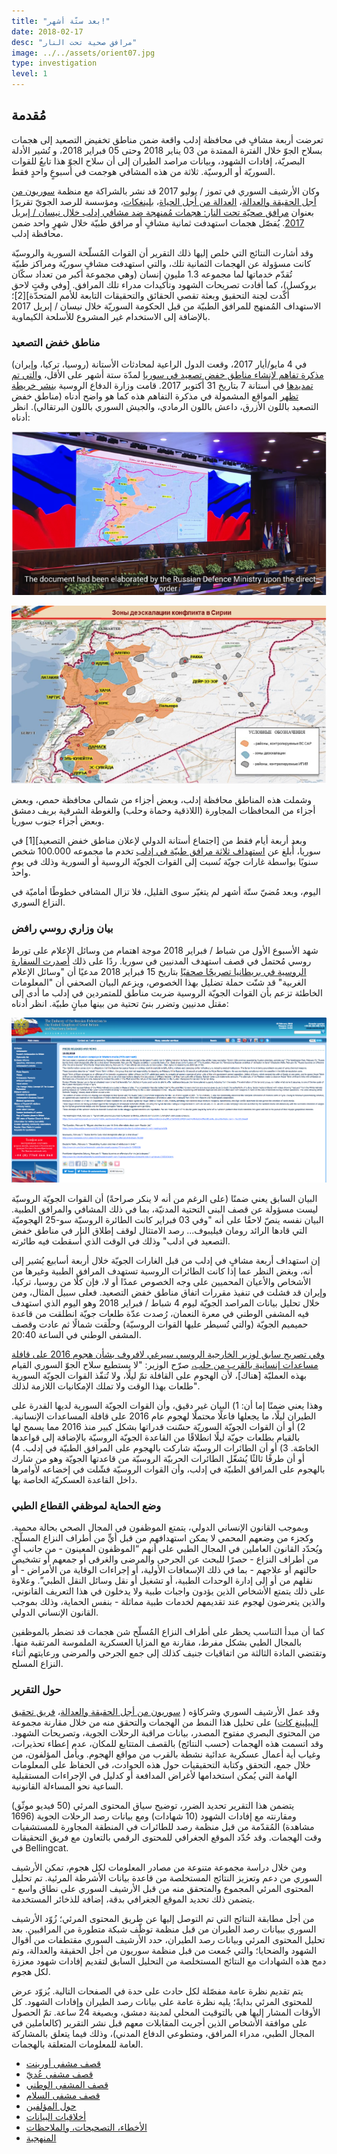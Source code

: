 ```yaml
---
title: "بعد ستّة أشهر!"
date: 2018-02-17
desc: "مرافق صحية تحت النار"
image: ../../assets/orient07.jpg
type: investigation
level: 1
---
```


## مُقدمة

تعرضت أربعة مشافٍ في محافظة إدلب واقعة ضمن مناطق تخفيض التصعيد إلى هجمات بسلاح الجوّ خلال الفترة الممتدة من 03 يناير 2018 وحتى 05 فبراير 2018، و تُشير الأدلة البصريّة، إفادات الشهود، وبيانات مراصد الطيران إلى أن سلاح الجوّ هذا تابعُ للقوات السوريّة أو الروسيّة. ثلاثة من هذه المشافي هوجمت في أسبوعٍ واحدٍ فقط.

وكان الأرشيف السوري في تموز / يوليو 2017 قد نشر بالشراكة مع منظمة [سوريون من أجل الحقيقة والعدالة](https://stj-sy.com/en)، [العدالة من أجل الحياة](http://jfl.ngo/)، [بلينغكات](https://www.bellingcat.com/)، ومؤسسة للرصد الجويّ تقريرًا بعنوان [مرافق صحيّة تحت النار: هجمات مُمنهجة ضد مشافي إدلب خلال نيسان / إبريل 2017](https://syrianarchive.org/ar/investigations/Medical-Facilities-Under-Fire/). يُفصّل هجمات استهدفت ثمانية مشافٍ أو مرافق طبيّة خلال شهرٍ واحد ضمن محافظة إدلب.

وقد أشارت النتائج التي خلص إليها ذلك التقرير أن القوات المُسلّحة السورية والروسيّة كانت مسؤولة عن الهجمات الثمانية تلك، والتي استهدفت مشافٍ سوريّة ومراكز طبيّة تُقدّم خدماتها لما مجموعه 1.3 مليون إنسان (وهي مجموعة أكبر من تعداد سكّان بروكسل)، كما أفادت تصريحات الشهود وتأكيدات مدراء تلك المرافق.  [وفي وقتٍ لاحق أكّدت لجنة التحقيق وبعثة تقصي الحقائق والتحقيقات التابعة للأمم المتحدّة][2]؛ الاستهداف المُمنهج للمرافق الطبيّة من قبل الحكومة السوريّة خلال نيسان / إبريل 2017 بالإضافة إلى الاستخدام غير المشروع للأسلحة الكيماوية.

### مناطق خفض التصعيد

في 4 مايو/أيار 2017، وقعت الدول الراعية لمحادثات الأستانة (روسيا، تركيا، وإيران) [مذكرة تفاهم لإنشاء مناطق خفض تصعيد في سوريا](https://www.youtube.com/watch?v=5cF-gIL8yzk) لمدّة ستة أشهر على الأقل، [والتي تم تمديدها](https://sana.sy/en/?p=116911]) في أستانة 7 بتاريخ 31 أكتوبر 2017. قامت وزارة الدفاع الروسية  [بنشر خريطة تظهر](https://function.mil.ru/news_page/intrel/more.htm?id=12121964%40egNews) المواقع المشمولة في مذكرة التفاهم هذه كما هو واضح أدناه (مناطق خفض التصعيد باللون الأزرق، داعش باللون الرمادي، والجيش السوري باللون البرتقالي). انظر أدناه:

![Russian MOD video](../../assets/atarib-3.png)

![Map of de-escalation zone](../../assets/atarib-4.png)

وشملت هذه المناطق محافظة إدلب، وبعض أجزاء من شمالي محافظة حمص، وبعض أجزاء من المحافظات المجاورة (اللاذقية وحماة وحلب) والغوطة الشرقية بريف دمشق وبعض أجزاء جنوب سوريا.

وبعد أربعة أيام فقط من [اجتماع أستانة الدولي لإعلان مناطق خفض التصعيد][1] في سوريا، أُبلغ عن [استهداف ثلاثة مرافق طبيّة في إدلب](https://syrianarchive.org/ar/investigations/Three-Idlib-Medical-Facilities-Attacked.html) تخدم ما مجموعه 100.000 شخص سنويًا بواسطة غارات جويّة نُسبت إلى القوات الجويّة الروسية أو السورية وذلك في يومٍ واحد.

اليوم، وبعد مُضيّ ستّة أشهر لم يتغيّر سوى القليل، فلا تزال المشافي خطوطًا أماميّة في النزاع السوري.

### بيان وزاري روسي رافض

شهد الأسبوع الأول من شباط / فبراير 2018 موجة اهتمام من وسائل الإعلام على تورط روسي مُحتمل في قصف استهدف المدنيين في سوريا. ردًا على ذلك [أصدرت السفارة الروسية في بريطانيا تصريحًا صحفيًا](https://www.rusemb.org.uk/fnapr/6391) بتاريخ 15 فبراير 2018 مدعيًا أن "وسائل الإعلام الغربية" قد شنّت حملة تضليل بهذا الخصوص، ويزعم البيان الصحفي أن "المعلومات الخاطئة تزعم بأن القوات الجويّة الروسية ضربت مناطق للمتمردين في إدلب ما أدى إلى مقتل مدنيين وتضرر بنىً تحتية من بينها مبانٍ طبيّة. انظر أدناه:

![Ministry statement](../../assets/russian_embassy_press_release_15022018.png)

البيان السابق يعني ضمنًا (على الرغم من أنه لا ينكر صراحةً) أن القوات الجويّة الروسيّة ليست مسؤولة عن قصف البنى التحتية المدنيّة، بما في ذلك المشافي والمرافق الطبية. البيان نفسه ينصّ لاحقًا على أنه "وفي 03 فبراير كانت الطائرة الروسيّة سو-25 الهجوميّة التي قادها الرائد رومان فيليبوف... رصد الامتثال لوقف إطلاق النار في مناطق خفض التصعيد في ادلب" وذلك في الوقت الذي أُسقطت فيه طائرته.

إن استهداف أربعة مشافٍ في إدلب من قبل الغارات الجويّة خلال أربعة أسابيع يُشير إلى أنه، وبغض النظر عما إذا كانت الطائرات الروسية تستهدف المرافق الطبية وغيرها من الأشخاص والأعيان المحميين على وجه الخصوص عمدًا أو لا، فإن كلًا من روسيا، تركيا، وإيران قد فشلت في تنفيذ مقررات اتفاق مناطق خفض التصعيد. فعلى سبيل المثال، ومن خلال تحليل بيانات المراصد الجويّة ليوم 4 شباط / فبراير 2018 وهو اليوم الذي استهدف فيه المشفى الوطني في معرة النعمان، رُصدت عدّة طلعات جويّة انطلقت من قاعدة حميميم الجويّة (والتي تُسيطر عليها القوات الروسيّة) وحلّقت شمالًا ثم عادت وقصف المشفى الوطني في الساعة 20:40.

[وفي تصريح سابق لوزير الخارجية الروسي سيرغي لافروف بشأن هجوم 2016 على قافلة مساعدات إنسانية بالقرب من حلب،](https://sputniknews.com/middleeast/201609211045538182-syria-russia-attack-convoy/) صرّح الوزير: "لا يستطيع سلاح الجوّ السوري القيام بهذه العمليّة [هناك]، لأن الهجوم على القافلة تمّ ليلًا، ولا تُنفّذ القوات الجويّة السورية طلعات بهذا الوقت ولا تملك الإمكانيات اللازمة لذلك".

وهذا يعني ضمنًا إما أن: 1) البيان غير دقيق، وأن القوات الجويّة السورية لديها القدرة على الطيران ليلًا، ما يجعلها فاعلًا محتملًا لهجوم عام 2016 على قافلة المساعدات الإنسانية. 2) أو أن القوات الجويّة السوريّة حسّنت قدراتها بشكل كبير منذ 2016 مما يسمح لها بالقيام بطلعات جويّة ليلًا انطلاقًا من القاعدة الجويّة الروسيّة بالإضافة إلى قواعدها الخاصّة. 3) أو أن الطائرات الروسيّة شاركت بالهجوم على المرافق الطبيّة في إدلب. 4) أو أن طرفًا ثالثًا يُشغّل الطائرات الحربيّة الروسيّة من قاعدتها الجويّة وهو من شارك بالهجوم على المرافق الطبيّة في إدلب، وأن القوات الروسيّة فشّلت في إخضاعه لأوامرها داخل القاعدة العسكريّة الخاصة بها.

### وضع الحماية لموظفي القطاع الطبي

وبموجب القانون الإنساني الدولي، يتمتع الموظفون في المجال الصحي بحالة محمية. وكجزء من وضعهم المحمي لا يمكن استهدافهم من قبل أيٍّ من أطراف النزاع المسلّح. ويُحدّد القانون العاملين في المجال الطبي على أنهم “الموظفون المعينون - من جانب أيٍ من أطراف النزاع - حصرًا للبحث عن الجرحى والمرضى والغرقى أو جمعهم أو تشخيص حالتهم أو علاجهم - بما في ذلك الإسعافات الأولية، أو إجراءات الوقاية من الأمراض - أو نقلهم من أو إلى إدارة الوحدات الطبية، أو تشغيل أو نقل وسائل النقل الطبي”. وعلاوة على ذلك يتمتع الأشخاص الذين يؤدون واجبات طبية ولا يدخلون في هذا التعريف القانوني، والذين يتعرضون لهجوم عند تقديمهم لخدمات طبية مماثلة - بنفس الحماية، وذلك بموجب القانون الإنساني الدولي.

كما أن مبدأ التناسب يحظر على أطراف النزاع المُسلّح شن هجمات قد تضطر بالموظفين بالمجال الطبي بشكل مفرط، مقارنة مع المزايا العسكرية الملموسة المرتقبة منها. وتقتضي المادة الثالثة من اتفاقيات جنيف كذلك إلى جمع الجرحى والمرضى ورعايتهم أثناء النزاع المسلح.

### حول التقرير

وقد عمل الأرشيف السوري وشركاؤه ( [سوريون من أجل الحقيقة والعدالة](https://stj-sy.com/en)، [فريق تحقيق البيلينغ كات](https://www.bellingcat.com/)) على تحليل هذا النمط من الهجمات والتحقق منه من خلال مقارنة مجموعة من المحتوى البصري مفتوح المصدر، بيانات مراقبة الرحلات الجوية، وتصريحات الشهود. وقد اتسمت هذه الهجمات (حسب النتائج) بالقصف المتتابع للمكان، عدم إعطاء تحذيرات، وغياب أية أعمال عسكرية عدائية نشطة بالقرب من مواقع الهجوم. ويأمل المؤلفون، من خلال جمع، التحقق وكتابة التحقيقيات حول هذه الحوادث، في الحفاظ على المعلومات الهامة التي يُمكن استخدامها لأغراض المدافعة أو كدليل في الإجراءات المستقبلية الساعية نحو المساءلة القانونية.

يتضمن هذا التقرير تحديد الضرر، توضيح سياق المحتوى المرئي (50 فيديو موثّق) ومقارنته مع إفادات الشهود (10 شهادات) ومع بيانات رصد الرحلات الجوية (1696 مشاهدة) المُقدّمة من قبل منظمة رصد للطائرات في المنطقة المجاورة للمستشفيات وقت الهجمات. وقد حُدّد الموقع الجغرافي للمحتوى الرقمي بالتعاون مع فريق التحقيقات في Bellingcat.

ومن خلال دراسة مجموعة متنوعة من مصادر المعلومات لكل هجوم، تمكن الأرشيف السوري من دعم وتعزيز النتائج المستخلصة من قاعدة بيانات الأشرطة المرئية. تم تحليل المحتوى المرئي المجموع والمتحقق منه من قبل الأرشيف السوري على نطاق واسع - يتضمن ذلك تحديد الموقع الجغرافي بدقة، إضافة للذخائر المستخدمة.

من أجل مطابقة النتائج التي تم التوصل إليها عن طريق المحتوى المرئي؛ زُوّد الأرشيف السوري ببيانات رصد الطيران من قبل منظمة توظّف شبكة متطورة من المراقبين. بعد تحليل المحتوى المرئي وبيانات رصد الطيران، حدد الأرشيف السوري مقتطفات من أقوال الشهود والضحايا؛ والتي جُمعت من قبل منظمة سوريون من أجل الحقيقة والعدالة، وتم دمج هذه الشهادات مع النتائج المستخلصة من التحليل السابق لتقديم إفادات شهود معززة لكل هجوم.

يتم تقديم نظرة عامة مفصّلة لكل حادث على حدة في الصفحات التالية. يُزوّد عرض للمحتوى المرئي بدايةً؛ يليه نظرة عامة على بيانات رصد الطيران وإفادات الشهود. كل الأوقات المشار إليها هي بالتوقيت المحلي لمدينة دمشق، وبصيغة 24 ساعة. تمّ الحصول على موافقة الأشخاص الذين أجريت المقابلات معهم قبل نشر التقرير (كالعاملين في المجال الطبي، مدراء المرافق، ومتطوعي الدفاع المدني)، وذلك فيما يتعلق بالمشاركة العامة للمعلومات المتعلقة بالهجمات.

- [قصف مشفى أورينت](orient)
- [قصف مشفى عُديّ](oudai)
- [قصف المشفى الوطني](national)
- [قصف مشفى السلام](salam)
- [حول المؤلفين](about-the-authors)
- [أخلاقيات البيانات](data-ethics)
- [الأخطاء، التصحيحات، والملاحظات](errors)
- [المنهجية](methods)
